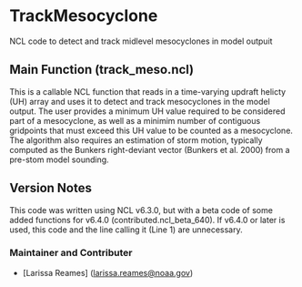 # TrackMesocyclone
NCL code to detect and track midlevel mesocyclones in model outpuit

## Main Function (track_meso.ncl)
This is a callable NCL function that reads in a time-varying updraft helicty (UH) array and uses it to detect and track mesocyclones in the model output. The user provides a minimum UH value required to be considered part of a mesocyclone, as well as a minimim number of contiguous gridpoints that must exceed this UH value to be counted as a mesocyclone. The algorithm also requires an estimation of storm motion, typically computed as the Bunkers right-deviant vector (Bunkers et al. 2000) from a pre-stom model sounding.

## Version Notes
This code was written using NCL v6.3.0, but with a beta code of some added functions for v6.4.0 (contributed.ncl_beta_640). If v6.4.0 or later is used, this code and the line calling it (Line 1) are unnecessary.

### Maintainer and Contributer
  - [Larissa Reames] (larissa.reames@noaa.gov)
